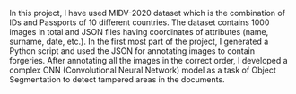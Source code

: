 In this project, I have used MIDV-2020 dataset which is the combination of IDs and Passports of 10 different countries. The dataset contains 1000 images in total and JSON files having coordinates of attributes (name, surname, date, etc.). In the first most part of the project, I generated a Python script and used the JSON for annotating images to contain forgeries. After annotating all the images in the correct order, I developed a complex CNN (Convolutional Neural Network) model as a task of Object Segmentation to detect tampered areas in the documents.
